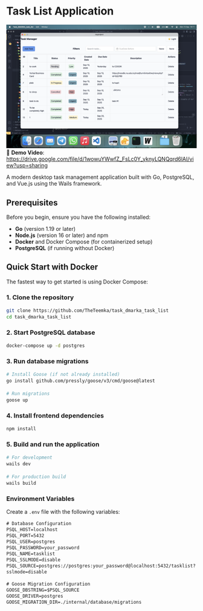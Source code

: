 # Task List Application
![alt text](https://github.com/TheTeemka/task_dmarka_task_list/blob/main/screenshot.png)
🎥 **Demo Video**: https://drive.google.com/file/d/1wowuYWwfZ_FsLc0Y_yknyLQNQqrd6lAI/view?usp=sharing

A modern desktop task management application built with Go, PostgreSQL, and Vue.js using the Wails framework.

## Prerequisites

Before you begin, ensure you have the following installed:

- **Go** (version 1.19 or later)
- **Node.js** (version 16 or later) and npm
- **Docker** and Docker Compose (for containerized setup)
- **PostgreSQL** (if running without Docker)

## Quick Start with Docker

The fastest way to get started is using Docker Compose:

### 1. Clone the repository
```bash
git clone https://github.com/TheTeemka/task_dmarka_task_list
cd task_dmarka_task_list
```

### 2. Start PostgreSQL database
```bash
docker-compose up -d postgres
```

### 3. Run database migrations
```bash
# Install Goose (if not already installed)
go install github.com/pressly/goose/v3/cmd/goose@latest

# Run migrations
goose up
``` 

### 4. Install frontend dependencies
```bash
npm install
```

### 5. Build and run the application
```bash
# For development
wails dev

# For production build
wails build
```

### Environment Variables

Create a `.env` file with the following variables:

```env
# Database Configuration
PSQL_HOST=localhost
PSQL_PORT=5432
PSQL_USER=postgres
PSQL_PASSWORD=your_password
PSQL_NAME=tasklist
PSQL_SSLMODE=disable
PSQL_SOURCE=postgres://postgres:your_password@localhost:5432/tasklist?sslmode=disable

# Goose Migration Configuration
GOOSE_DBSTRING=$PSQL_SOURCE
GOOSE_DRIVER=postgres
GOOSE_MIGRATION_DIR=./internal/database/migrations
```
